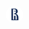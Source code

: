 # 


<svg width="40" height="40" viewBox="0 0 40 40" fill="none" xmlns="http://www.w3.org/2000/svg"><path fill="#fff" fill-rule="evenodd" clip-rule="evenodd" d="M20 0C8.91429 0 0 8.91429 0 20C0 30.9714 8.91429 40 20 40C30.9714 40 40 31.0857 40 20C39.8857 8.91429 30.9714 0 20 0Z"></path><path fill="#0F2954" fill-rule="evenodd" clip-rule="evenodd" d="M23.4286 18.1714C24.6857 17.6 25.4857 16.8 26.0572 16.2285C27.0857 15.0857 27.4286 13.7142 27.4286 12.3428C27.4286 11.3142 27.0857 9.14281 25.2572 7.6571C24 6.62853 22.8572 6.17139 20.1143 6.17139H18.7429H18.6286H12.9143V32.9142H29.0286V27.7714C29.0286 22.9714 27.5429 19.6571 23.4286 18.1714ZM25.3714 31.5428H22.4V22.6285H19.0857V31.5428H16.4572V7.54281H19.0857C20.1143 7.54281 21.6 7.77139 22.6286 9.02853C23.2 9.71424 23.5429 10.6285 23.6572 11.4285H18.9714V12.8H23.6572C23.6572 13.6 23.4286 14.6285 22.6286 15.6571C21.9429 16.5714 20.6857 17.3714 18.9714 17.3714V18.7428C23.5429 18.7428 25.2572 21.7142 25.2572 27.3142V31.5428H25.3714Z"></path>
</svg>


